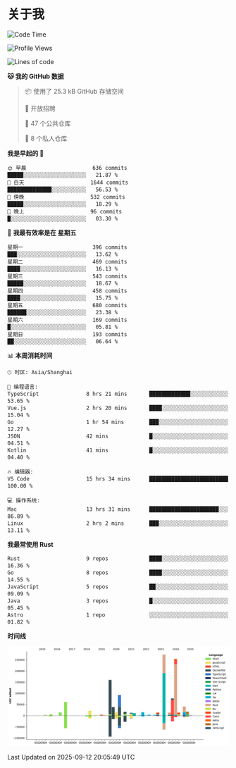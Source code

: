 # 关于我

<!--START_SECTION:waka-->
![Code Time](http://img.shields.io/badge/Code%20Time-4%2C107%20hrs%2016%20mins-blue)

![Profile Views](http://img.shields.io/badge/%E4%B8%AA%E4%BA%BA%E8%B5%84%E6%96%99%E8%A7%82%E7%9C%8B%E6%AC%A1%E6%95%B0-0-blue)

![Lines of code](https://img.shields.io/badge/%E4%BB%8E%E3%80%8CHello%20World%E3%80%8D%E8%B5%B7%E6%88%91%E5%B7%B2%E7%BB%8F%E5%86%99%E4%BA%86-1.2%20million%20%E8%A1%8C%E4%BB%A3%E7%A0%81-blue)

**🐱 我的 GitHub 数据** 

> 📦  使用了 25.3 kB GitHub 存储空间 
 > 
> 💼 开放招聘
 > 
> 📜 47 个公共仓库 
 > 
> 🔑 8 个私人仓库 
 > 
**我是早起的 🐤** 

```text
🌞 早晨                     636 commits         █████░░░░░░░░░░░░░░░░░░░░   21.87 % 
🌆 白天                     1644 commits        ██████████████░░░░░░░░░░░   56.53 % 
🌃 傍晚                     532 commits         █████░░░░░░░░░░░░░░░░░░░░   18.29 % 
🌙 晚上                     96 commits          █░░░░░░░░░░░░░░░░░░░░░░░░   03.30 % 
```
📅 **我最有效率是在 星期五** 

```text
星期一                      396 commits         ███░░░░░░░░░░░░░░░░░░░░░░   13.62 % 
星期二                      469 commits         ████░░░░░░░░░░░░░░░░░░░░░   16.13 % 
星期三                      543 commits         █████░░░░░░░░░░░░░░░░░░░░   18.67 % 
星期四                      458 commits         ████░░░░░░░░░░░░░░░░░░░░░   15.75 % 
星期五                      680 commits         ██████░░░░░░░░░░░░░░░░░░░   23.38 % 
星期六                      169 commits         █░░░░░░░░░░░░░░░░░░░░░░░░   05.81 % 
星期日                      193 commits         ██░░░░░░░░░░░░░░░░░░░░░░░   06.64 % 
```


📊 **本周消耗时间** 

```text
🕑︎ 时区: Asia/Shanghai

💬 编程语言: 
TypeScript               8 hrs 21 mins       █████████████░░░░░░░░░░░░   53.65 % 
Vue.js                   2 hrs 20 mins       ████░░░░░░░░░░░░░░░░░░░░░   15.04 % 
Go                       1 hr 54 mins        ███░░░░░░░░░░░░░░░░░░░░░░   12.27 % 
JSON                     42 mins             █░░░░░░░░░░░░░░░░░░░░░░░░   04.51 % 
Kotlin                   41 mins             █░░░░░░░░░░░░░░░░░░░░░░░░   04.40 % 

🔥 编辑器: 
VS Code                  15 hrs 34 mins      █████████████████████████   100.00 % 

💻 操作系统: 
Mac                      13 hrs 31 mins      ██████████████████████░░░   86.89 % 
Linux                    2 hrs 2 mins        ███░░░░░░░░░░░░░░░░░░░░░░   13.11 % 
```

**我最常使用 Rust** 

```text
Rust                     9 repos             ████░░░░░░░░░░░░░░░░░░░░░   16.36 % 
Go                       8 repos             ████░░░░░░░░░░░░░░░░░░░░░   14.55 % 
JavaScript               5 repos             ██░░░░░░░░░░░░░░░░░░░░░░░   09.09 % 
Java                     3 repos             █░░░░░░░░░░░░░░░░░░░░░░░░   05.45 % 
Astro                    1 repo              ░░░░░░░░░░░░░░░░░░░░░░░░░   01.82 % 
```



**时间线**

![Lines of Code chart](https://raw.githubusercontent.com/catusax/catusax/master/assets/bar_graph.png)


 Last Updated on 2025-09-12 20:05:49 UTC
<!--END_SECTION:waka-->

